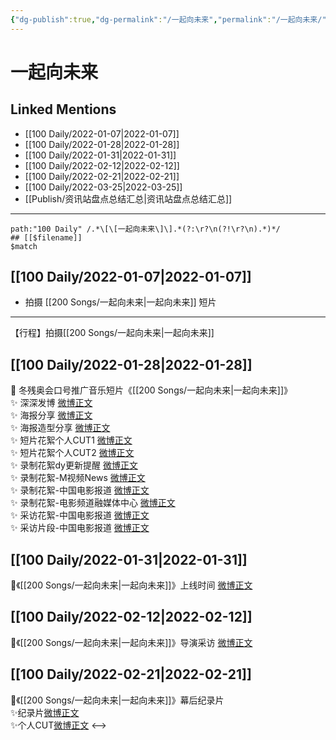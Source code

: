 ```yaml
---
{"dg-publish":true,"dg-permalink":"/一起向未来","permalink":"/一起向未来/","created":"2022-12-22T15:39:53.000+08:00","updated":"2023-04-10T15:29:24.000+08:00"}
---
```


# 一起向未来

## Linked Mentions
- [[100 Daily/2022-01-07\|2022-01-07]]
- [[100 Daily/2022-01-28\|2022-01-28]]
- [[100 Daily/2022-01-31\|2022-01-31]]
- [[100 Daily/2022-02-12\|2022-02-12]]
- [[100 Daily/2022-02-21\|2022-02-21]]
- [[100 Daily/2022-03-25\|2022-03-25]]
- [[Publish/资讯站盘点总结汇总\|资讯站盘点总结汇总]]


---

```expander
path:"100 Daily" /.*\[\[一起向未来\]\].*(?:\r?\n(?!\r?\n).*)*/
## [[$filename]]
$match
```
## [[100 Daily/2022-01-07\|2022-01-07]]
  - 拍摄 [[200 Songs/一起向未来\|一起向未来]] 短片
---
【行程】拍摄[[200 Songs/一起向未来\|一起向未来]]
## [[100 Daily/2022-01-28\|2022-01-28]]
💫 冬残奥会口号推广音乐短片《[[200 Songs/一起向未来\|一起向未来]]》  
✨ 深深发博 [微博正文](https://m.weibo.cn/6466290670/4730585198887015)  
✨ 海报分享 [微博正文](https://m.weibo.cn/6466290670/4730625317146969)  
✨ 海报造型分享 [微博正文](https://m.weibo.cn/6466290670/4730687650005853)  
✨ 短片花絮个人CUT1 [微博正文](https://m.weibo.cn/6466290670/4730700610145087)  
✨ 短片花絮个人CUT2 [微博正文](https://m.weibo.cn/6466290670/4730716161579221)  
✨ 录制花絮dy更新提醒 [微博正文](https://m.weibo.cn/6466290670/4730601955393593)  
✨ 录制花絮-M视频News [微博正文](https://m.weibo.cn/6466290670/4730623447012995)  
✨ 录制花絮-中国电影报道 [微博正文](https://m.weibo.cn/6466290670/4730649472145533)  
✨ 录制花絮-电影频道融媒体中心 [微博正文](https://m.weibo.cn/6466290670/4730634390214360)  
✨ 采访花絮-中国电影报道 [微博正文](https://m.weibo.cn/6466290670/4730634733885303)  
✨ 采访片段-中国电影报道 [微博正文](https://m.weibo.cn/6466290670/4730632929811233)
## [[100 Daily/2022-01-31\|2022-01-31]]
💫《[[200 Songs/一起向未来\|一起向未来]]》上线时间 [微博正文](https://m.weibo.cn/6466290670/4731666936104211)
## [[100 Daily/2022-02-12\|2022-02-12]]
🌟《[[200 Songs/一起向未来\|一起向未来]]》导演采访 [微博正文](https://weibo.com/detail/4736057868812759)
## [[100 Daily/2022-02-21\|2022-02-21]]
🌟《[[200 Songs/一起向未来\|一起向未来]]》幕后纪录片  
✨纪录片[微博正文](https://m.weibo.cn/6466290670/4739401320498144)  
✨个人CUT[微博正文](https://m.weibo.cn/6466290670/4739445750500727)
<-->